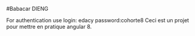 #Babacar DIENG

For authentication use   login: edacy 
                         password:cohorte8
Ceci est un projet pour mettre en pratique angular 8.

